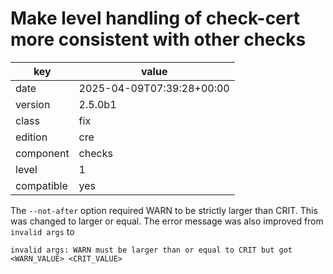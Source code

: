 [//]: # (werk v2)
# Make level handling of check-cert more consistent with other checks

key        | value
---------- | ---
date       | 2025-04-09T07:39:28+00:00
version    | 2.5.0b1
class      | fix
edition    | cre
component  | checks
level      | 1
compatible | yes

The `--not-after` option required WARN to be strictly larger than CRIT.
This was changed to larger or equal.  The error message was also improved
from `invalid args` to
```
invalid args: WARN must be larger than or equal to CRIT but got <WARN_VALUE> <CRIT_VALUE>
```

